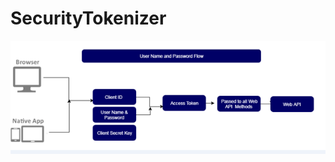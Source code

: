 # SecurityTokenizer

![alt text](https://github.com/mboobalan/SecurityTokenizer/blob/master/SecurityTokenizer.png)
